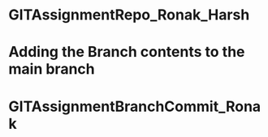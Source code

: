 # GITAssignmentRepo_Ronak_Harsh


# Adding the Branch contents to the main branch
# GITAssignmentBranchCommit_Ronak 

